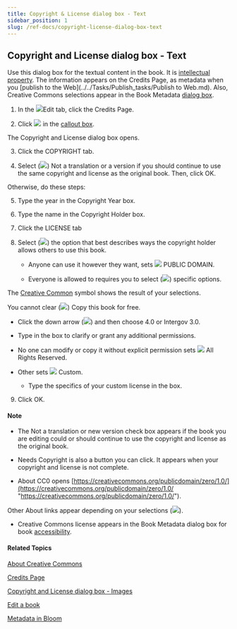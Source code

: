```yaml
---
title: Copyright & License dialog box - Text
sidebar_position: 1
slug: /ref-docs/copyright-license-dialog-box-text
---
```


## Copyright and License dialog box - Text

Use this dialog box for the textual content in the book. It is [intellectual property](../../Concepts/Intellectual_Property.md). The information appears on the Credits Page, as metadata when you [publish to the Web](../../Tasks/Publish_tasks/Publish to Web.md). Also, Creative Commons selections appear in the Book Metadata [dialog box](Book_Metadata_dialog_box.md).

1.  In the ![](/ref-docs-assets/images/User_Interface/Tabs/EditTab.png)Edit tab, click the Credits Page.
    
2.  Click ![](/ref-docs-assets/images/Concepts/copyrightbutton.png) in the [callout box](../../Concepts/Callout_box.md).
    

The Copyright and License dialog box opens.

3.  Click the COPYRIGHT tab.
    
4.  Select (![](/ref-docs-assets/images/SelectedCheckboxBLUE.png)) Not a translation or a version if you should continue to use the same copyright and license as the original book. Then, click OK.
    

Otherwise, do these steps:

5.  Type the year in the Copyright Year box.
    
6.  Type the name in the Copyright Holder box.
    
7.  Click the LICENSE tab
    
8.  Select (![](/ref-docs-assets/images/User_Interface/Dialog_boxes/SelectedRadioBLUE.png)) the option that best describes ways the copyright holder allows others to use this book.
    
    -   Anyone can use it however they want, sets ![](/ref-docs-assets/images/User_Interface/Dialog_boxes/Public_CC0.png) PUBLIC DOMAIN.
        
    -   Everyone is allowed to requires you to select (![](/ref-docs-assets/images/User_Interface/Dialog_boxes/SelectedCheckboxBLUE.png)) specific options.
        

The [Creative Common](../../Concepts/About_Creative_Commons.md) symbol shows the result of your selections.

You cannot clear (![](/ref-docs-assets/images/User_Interface/Dialog_boxes/ClearedCheckBoxGREEN.png)) Copy this book for free.

-   Click the down arrow (![](/ref-docs-assets/images/User_Interface/Dialog_boxes/DownArrowGray.png)) and then choose 4.0 or Intergov 3.0.
    
-   Type in the box to clarify or grant any additional permissions.
    
-   No one can modify or copy it without explicit permission sets ![](/ref-docs-assets/images/User_Interface/Dialog_boxes/CUSTOM.png) All Rights Reserved.
    
-   Other sets ![](/ref-docs-assets/images/User_Interface/Dialog_boxes/CUSTOM.png) Custom.
    
    -   Type the specifics of your custom license in the box.
        

9.  Click OK.
    

#### Note

-   The Not a translation or new version check box appears if the book you are editing could or should continue to use the copyright and license as the original book. 
    
-   Needs Copyright is also a button you can click. It appears when your copyright and license is not complete.
    

-   About CC0 opens [https://creativecommons.org/publicdomain/zero/1.0/](https://creativecommons.org/publicdomain/zero/1.0/ "https://creativecommons.org/publicdomain/zero/1.0/").
    

Other About links appear depending on your selections (![](/ref-docs-assets/images/User_Interface/Dialog_boxes/SelectedCheckboxBLUE.png)).

-   Creative Commons license appears in the Book Metadata dialog box for book [accessibility](../../Tasks/Publish_tasks/Accessibility.md).
    

#### Related Topics

[About Creative Commons](../../Concepts/About_Creative_Commons.md)

[Credits Page](../../Concepts/Credits_Page.md)

[Copyright and License dialog box - Images](Copyright_License_dialog_box_Images.md)

[Edit a book](../../Tasks/Edit_tasks/Edit_a_book.md)

[Metadata in Bloom](../../Concepts/Metadata_in_Bloom.md)